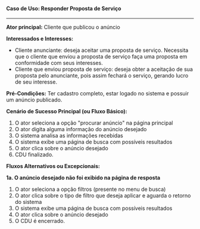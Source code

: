 #### Caso de Uso: Responder Proposta de Serviço
---
**Ator principal:** Cliente que publicou o anúncio

**Interessados e Interesses:**
- Cliente anunciante: deseja aceitar uma proposta de serviço. Necessita que o cliente que enviou a proposta de serviço faça uma proposta em conformidade com seus interesses.  
- Cliente que enviou proposta de serviço: deseja obter a aceitação de sua proposta pelo anunciante, pois assim fechará o serviço, gerando lucro de seu interesse.
 
**Pré-Condições:** Ter cadastro completo, estar logado no sistema e possuir um anúncio publicado.

**Cenário de Sucesso Principal (ou Fluxo Básico):**
1. O ator seleciona a opção "procurar anúncio" na página principal
1. O ator digita alguma informação do anúncio desejado
1. O sistema analisa as informações recebidas
1. O sistema exibe uma página de busca com possíveis resultados
1. O ator clica sobre o anúncio desejado
1. CDU finalizado.

**Fluxos Alternativos ou Excepcionais:**

**1a. O anúncio desejado não foi exibido na página de resposta**
1. O ator seleciona a opção filtros (presente no menu de busca)
2. O ator clica sobre o tipo de filtro que deseja aplicar e aguarda o retorno do sistema
3. O sistema exibe uma página de busca com possíveis resultados
4. O ator clica sobre o anúncio desejado
5. O CDU é encerrado.
